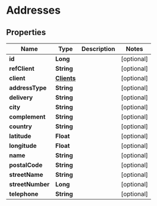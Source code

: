 # Addresses

## Properties
Name | Type | Description | Notes
------------ | ------------- | ------------- | -------------
**id** | **Long** |  |  [optional]
**refClient** | **String** |  |  [optional]
**client** | [**Clients**](Clients.md) |  |  [optional]
**addressType** | **String** |  |  [optional]
**delivery** | **String** |  |  [optional]
**city** | **String** |  |  [optional]
**complement** | **String** |  |  [optional]
**country** | **String** |  |  [optional]
**latitude** | **Float** |  |  [optional]
**longitude** | **Float** |  |  [optional]
**name** | **String** |  |  [optional]
**postalCode** | **String** |  |  [optional]
**streetName** | **String** |  |  [optional]
**streetNumber** | **Long** |  |  [optional]
**telephone** | **String** |  |  [optional]
